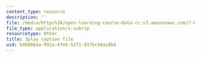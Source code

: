 ```yaml
---
content_type: resource
description: ''
file: /media/https%3A/open-learning-course-data-rc.s3.amazonaws.com/7-013-introductory-biology-spring-2013/b46066aa991a4fe652f1937bc94ac8b4_080BGpawP3I.srt
file_type: application/x-subrip
resourcetype: Other
title: 3play caption file
uid: b46066aa-991a-4fe6-52f1-937bc94ac8b4
---
```


